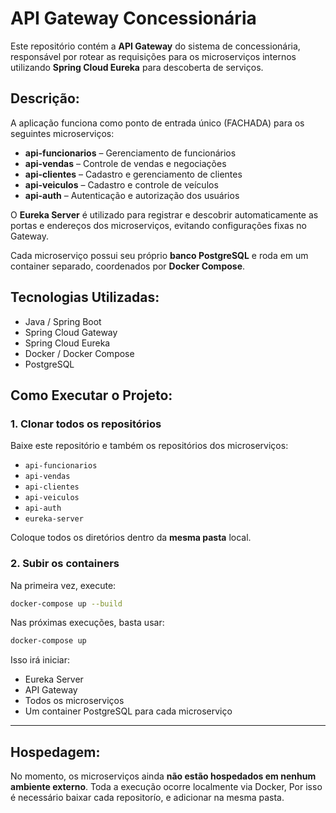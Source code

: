 # API Gateway Concessionária

Este repositório contém a **API Gateway** do sistema de concessionária, responsável por rotear as requisições para os microserviços internos utilizando **Spring Cloud Eureka** para descoberta de serviços.

## Descrição:

A aplicação funciona como ponto de entrada único (FACHADA) para os seguintes microserviços:

* **api-funcionarios** – Gerenciamento de funcionários
* **api-vendas** – Controle de vendas e negociações
* **api-clientes** – Cadastro e gerenciamento de clientes
* **api-veiculos** – Cadastro e controle de veículos
* **api-auth** – Autenticação e autorização dos usuários

O **Eureka Server** é utilizado para registrar e descobrir automaticamente as portas e endereços dos microserviços, evitando configurações fixas no Gateway.

Cada microserviço possui seu próprio **banco PostgreSQL** e roda em um container separado, coordenados por **Docker Compose**.

## Tecnologias Utilizadas:

* Java / Spring Boot
* Spring Cloud Gateway
* Spring Cloud Eureka
* Docker / Docker Compose
* PostgreSQL

## Como Executar o Projeto:

### 1. Clonar todos os repositórios

Baixe este repositório e também os repositórios dos microserviços:

* `api-funcionarios`
* `api-vendas`
* `api-clientes`
* `api-veiculos`
* `api-auth`
* `eureka-server`

Coloque todos os diretórios dentro da **mesma pasta** local.

### 2. Subir os containers

Na primeira vez, execute:

```bash
docker-compose up --build
```

Nas próximas execuções, basta usar:

```bash
docker-compose up
```

Isso irá iniciar:

* Eureka Server
* API Gateway
* Todos os microserviços
* Um container PostgreSQL para cada microserviço

---

## Hospedagem:

No momento, os microserviços ainda **não estão hospedados em nenhum ambiente externo**. Toda a execução ocorre localmente via Docker, Por isso é necessário baixar cada repositorío, e adicionar na mesma pasta.
